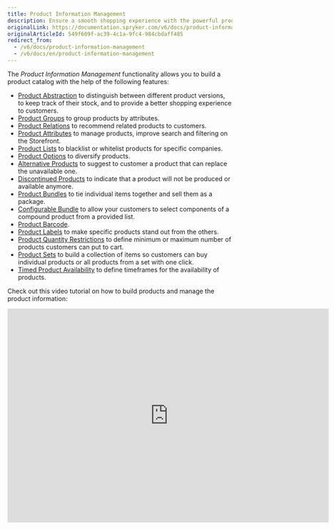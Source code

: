 ```yaml
---
title: Product Information Management
description: Ensure a smooth shopping experience with the powerful product management features that allow you to create a neat and fully customized product catalog.
originalLink: https://documentation.spryker.com/v6/docs/product-information-management
originalArticleId: 549f609f-ac39-4c1a-9fc4-984cbdaff485
redirect_from:
  - /v6/docs/product-information-management
  - /v6/docs/en/product-information-management
---
```


The *Product Information Management* functionality allows you to build a product catalog with the help of the following features:

* [Product Abstraction](https://documentation.spryker.com/v6/docs/products-overview) to distinguish between different product versions, to keep track of their stock, and to provide a better shopping experience to customers.
* [Product Groups](/docs/scos/dev/features/202009.0/product-groups/product-groups.html) to group products by attributes.
* [Product Relations](/docs/scos/dev/features/202009.0/product-relations/product-relations.html) to recommend related products to customers.
* [Product Attributes](https://documentation.spryker.com/v6/docs/products-overview) to manage products, improve search and filtering on the Storefront.
* [Product Lists](/docs/scos/dev/features/202009.0/product-lists/product-lists.html) to blacklist or whitelist products for specific companies.
* [Product Options](/docs/scos/dev/features/202009.0/product-options/product-options.html) to diversify products.
* [Alternative Products](/docs/scos/dev/features/202009.0/alternative-products/alternative-products.html) to suggest to customer a product that can replace the unavailable one.
* [Discontinued Products](https://documentation.spryker.com/v6/docs/discontinued-products) to indicate that a product will not be produced or available anymore.
* [Product Bundles](/docs/scos/dev/features/202009.0/product-bundles/product-bundles.html) to tie individual items together and sell them as a package.
* [Configurable Bundle](/docs/scos/dev/features/202009.0/configurable-bundle/configurable-bundle.html) to allow your customers to select components of a compound product from a provided list.
* [Product Barcode](/docs/scos/dev/features/202009.0/product-barcode/product-barcode.html).
* [Product Labels](/docs/scos/dev/features/202009.0/product-labels/product-labels.html) to make specific products stand out from the others.
* [Product Quantity Restrictions](https://documentation.spryker.com/v6/docs/product-quantity-restrictions) to define minimum or maximum number of products customers can put to cart.
* [Product Sets](/docs/scos/dev/features/202009.0/product-sets/product-sets.html) to build a collection of items so customers can buy individual products or all products from a set with one click.
* [Timed Product Availability](https://documentation.spryker.com/v6/docs/product-ttl) to define timeframes for the availability of products.

Check out this video tutorial on how to build products and manage the product information: 

<iframe src="https://spryker.wistia.com/medias/5but6m8r57" title="Product Information Management" allowtransparency="true" frameborder="0" scrolling="no" class="wistia_embed" name="wistia_embed" allowfullscreen="0" mozallowfullscreen="0" webkitallowfullscreen="0" oallowfullscreen="0" msallowfullscreen="0" width="720" height="480"></iframe>

